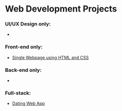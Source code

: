 # Web Development Projects

### UI/UX Design only:
-

### Front-end only:
- [Single Webpage using HTML and CSS](https://github.com/m3mentomor1/Single_Webpage_using_HTML-and-CSS)

### Back-end only:
- 

### Full-stack:
- [Dating Web App](https://github.com/m3mentomor1/Dating_Web-App)
